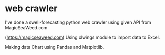 # web crawler
I've done a swell-forecasting python web crawler using given API from MagicSeaWeed.com


(https://magicseaweed.com)
Using xlwings module to import data to Excel. 


Making data Chart using Pandas and Matplotlib.

